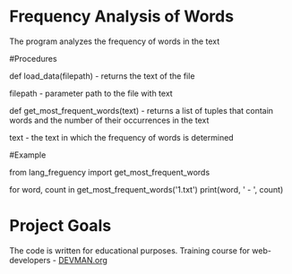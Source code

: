 # Frequency Analysis of Words

The program analyzes the frequency of words in the text


#Procedures

def load_data(filepath) - returns the text of the file

filepath - parameter path to the file with text

def get_most_frequent_words(text) - returns a list of tuples that contain words and the number of their occurrences in the text

text - the text in which the frequency of words is determined


#Example

from lang_freguency import get_most_frequent_words

for word, count in get_most_frequent_words('1.txt')
    print(word, ' - ', count)


# Project Goals

The code is written for educational purposes. Training course for web-developers - [DEVMAN.org](https://devman.org)

